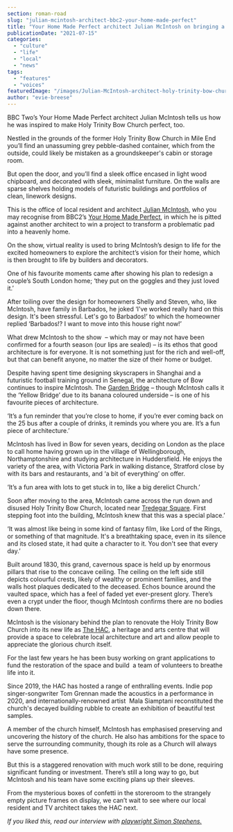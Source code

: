 ```yaml
---
section: roman-road
slug: "julian-mcintosh-architect-bbc2-your-home-made-perfect"
title: "Your Home Made Perfect architect Julian McIntosh on bringing a derelict Bow church back to life"
publicationDate: "2021-07-15"
categories: 
  - "culture"
  - "life"
  - "local"
  - "news"
tags: 
  - "features"
  - "voices"
featuredImage: "/images/Julian-McIntosh-architect-holy-trinity-bow-church.jpg"
author: "evie-breese"
---
```


BBC Two’s Your Home Made Perfect architect Julian McIntosh tells us how he was inspired to make Holy Trinity Bow Church perfect, too.

Nestled in the grounds of the former Holy Trinity Bow Church in Mile End you’ll find an unassuming grey pebble-dashed container, which from the outside, could likely be mistaken as a groundskeeper's cabin or storage room. 

But open the door, and you’ll find a sleek office encased in light wood chipboard, and decorated with sleek, minimalist furniture. On the walls are sparse shelves holding models of futuristic buildings and portfolios of clean, linework designs. 

This is the office of local resident and architect [Julian McIntosh](https://www.instagram.com/julianmcintosharchitects/), who you may recognise from BBC2’s [Your Home Made Perfect](https://www.bbc.co.uk/programmes/m00048xh), in which he is pitted against another architect to win a project to transform a problematic pad into a heavenly home. 

On the show, virtual reality is used to bring McIntosh’s design to life for the excited homeowners to explore the architect’s vision for their home, which is then brought to life by builders and decorators. 

One of his favourite moments came after showing his plan to redesign a couple’s South London home; ‘they put on the goggles and they just loved it.’

After toiling over the design for homeowners Shelly and Steven, who, like McIntosh, have family in Barbados, he joked ‘I've worked really hard on this design. It's been stressful. Let's go to Barbados!’ to which the homeowner replied ‘Barbados!? I want to move into this house right now!’

What drew McIntosh to the show  – which may or may not have been confirmed for a fourth season (our lips are sealed) – is its ethos that good architecture is for everyone. It is not something just for the rich and well-off, but that can benefit anyone, no matter the size of their home or budget. 

Despite having spent time designing skyscrapers in Shanghai and a futuristic football training ground in Senegal, the architecture of Bow continues to inspire McIntosh. The [Garden Bridge](https://romanroadlondon.com/piers-gough-architect-green-bridge-mile-end/) – though McIntosh calls it the ‘Yellow Bridge’ due to its banana coloured underside – is one of his favourite pieces of architecture.

‘It’s a fun reminder that you’re close to home, if you’re ever coming back on the 25 bus after a couple of drinks, it reminds you where you are. It’s a fun piece of architecture.’ 

McIntosh has lived in Bow for seven years, deciding on London as the place to call home having grown up in the village of Wellingborough, Northamptonshire and studying architecture in Huddersfield. He enjoys the variety of the area, with Victoria Park in walking distance, Stratford close by with its bars and restaurants, and ‘a bit of everything’ on offer. 

‘It’s a fun area with lots to get stuck in to, like a big derelict Church.’

Soon after moving to the area, McIntosh came across the run down and disused Holy Trinity Bow Church, located near [Tredegar Square](https://romanroadlondon.com/history-tredegar-square-mile-end/). First stepping foot into the building, McIntosh knew that this was a special place.’

‘It was almost like being in some kind of fantasy film, like Lord of the Rings, or something of that magnitude. It's a breathtaking space, even in its silence and its closed state, it had quite a character to it. You don't see that every day.’

Built around 1830, this grand, cavernous space is held up by enormous pillars that rise to the concave ceiling. The ceiling on the left side still depicts colourful crests, likely of wealthy or prominent families, and the walls host plaques dedicated to the deceased. Echos bounce around the vaulted space, which has a feel of faded yet ever-present glory. There’s even a crypt under the floor, though McIntosh confirms there are no bodies down there. 

McIntosh is the visionary behind the plan to renovate the Holy Trinity Bow Church into its new life as [The HAC](https://thehac.org/about), a heritage and arts centre that will provide a space to celebrate local architecture and art and allow people to appreciate the glorious church itself.

For the last few years he has been busy working on grant applications to fund the restoration of the space and build  a team of volunteers to breathe life into it. 

Since 2019, the HAC has hosted a range of enthralling events. Indie pop singer-songwriter Tom Grennan made the acoustics in a performance in 2020, and internationally-renowned artist  Mala Siamptani reconstituted the church's decayed building rubble to create an exhibition of beautiful test samples.

A member of the church himself, McIntosh has emphasised preserving and uncovering the history of the church. He also has ambitions for the space to serve the surrounding community, though its role as a Church will always have some presence. 

But this is a staggered renovation with much work still to be done, requiring significant funding or investment. There’s still a long way to go, but McIntosh and his team have some exciting plans up their sleeves. 

From the mysterious boxes of confetti in the storeroom to the strangely empty picture frames on display, we can’t wait to see where our local resident and TV architect takes the HAC next. 

_If you liked this, read our interview with_ [_playwright Simon Stephens._](https://romanroadlondon.com/simon-stephens-playwright-bow/)
